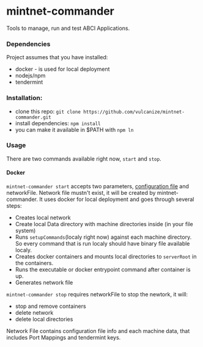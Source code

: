 # mintnet-commander

Tools to manage, run and test ABCI Applications.

### Dependencies
Project assumes that you have installed:
  * docker - is used for local deployment
  * nodejs/npm
  * tendermint

### Installation:
  * clone this repo: `git clone https://github.com/vulcanize/mintnet-commander.git`
  * install dependencies: `npm install`
  * you can make it available in $PATH with `npm ln`

### Usage
  There are two commands available right now, `start` and `stop`.
  
#### Docker
  `mintnet-commander start` accepts two parameters,
 [configuration file](https://github.com/vulcanize/mintnet-commander/wiki/Configuration-File)
 and networkFile. Network file mustn't exist, it will be created by mintnet-commander.
   It uses docker for local deployment and goes through several steps:  
   * Creates local network
   * Create local Data directory with machine directories inside (in your file system)
   * Runs `setupCommands`(localy right now) against each machine directory. So every command that is run localy should have binary file available localy.
   * Creates docker containers and mounts local directories to `serverRoot` in the containers.
   * Runs the executable or docker entrypoint command after container is up.
   * Generates network file
  
  `mintnet-commander stop` requires networkFile to stop the newtork,
  it will:
   * stop and remove containers
   * delete network
   * delete local directories
   
 Network File contains configuration file info and each machine data, that includes Port Mappings and tendermint keys.
